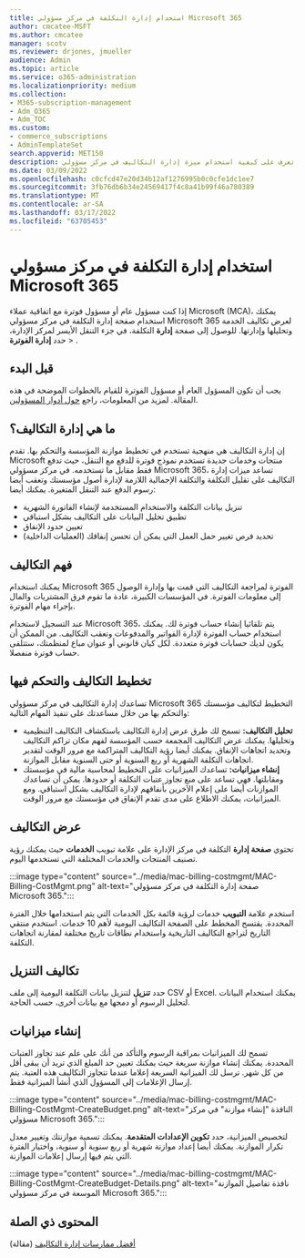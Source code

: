 ```yaml
---
title: استخدام إدارة التكلفة في مركز مسؤولي Microsoft 365
author: cmcatee-MSFT
ms.author: cmcatee
manager: scotv
ms.reviewer: drjones, jmueller
audience: Admin
ms.topic: article
ms.service: o365-administration
ms.localizationpriority: medium
ms.collection:
- M365-subscription-management
- Adm_O365
- Adm_TOC
ms.custom:
- commerce_subscriptions
- AdminTemplateSet
search.appverid: MET150
description: تعرف على كيفية استخدام ميزة إدارة التكاليف في مركز مسؤولي Microsoft 365 لعرض التكاليف وتحليلها وإدارتها لمنظمتك.
ms.date: 03/09/2022
ms.openlocfilehash: c0cfcd47e20d34b12af1276995b0c0cfe1dc1ee7
ms.sourcegitcommit: 3fb76db6b34e24569417f4c8a41b99f46a780389
ms.translationtype: MT
ms.contentlocale: ar-SA
ms.lasthandoff: 03/17/2022
ms.locfileid: "63705453"
---
```

# <a name="use-cost-management-in-the-microsoft-365-admin-center"></a>استخدام إدارة التكلفة في مركز مسؤولي Microsoft 365

إذا كنت مسؤول عام أو مسؤول فوترة مع اتفاقية عملاء Microsoft (MCA)، يمكنك استخدام صفحة إدارة التكلفة في  مركز مسؤولي Microsoft 365 لعرض تكاليف الخدمة وتحليلها وإدارتها. للوصول إلى صفحة **إدارة** التكلفة، في جزء التنقل الأيسر لمركز الإدارة، حدد **إدارة الفوترة** > .

## <a name="before-you-begin"></a>قبل البدء

يجب أن تكون المسؤول العام أو مسؤول الفوترة للقيام بالخطوات الموضحة في هذه المقالة. لمزيد من المعلومات، راجع [حول أدوار المسؤولين](../admin/add-users/about-admin-roles.md).

## <a name="what-is-cost-management"></a>ما هي إدارة التكاليف؟

إن إدارة التكاليف هي منهجية تستخدم في تخطيط موازنة المؤسسة والتحكم بها. تقدم Microsoft منتجات وخدمات جديدة تستخدم نموذج فوترة للدفع مع التنقل، حيث تدفع فقط مقابل ما تستخدمه. في مركز مسؤولي Microsoft 365، تساعد ميزات إدارة التكاليف على تقليل التكلفة والتكلفة الإجمالية اللازمة لإدارة أصول مؤسستك وتعقب أيضا رسوم الدفع عند التنقل المتغيرة. يمكنك أيضا:

- تنزيل بيانات التكلفة والاستخدام المستخدمة لإنشاء الفاتورة الشهرية
- تطبيق تحليل البيانات على التكاليف بشكل استباقي
- تعيين حدود الإنفاق
- تحديد فرص تغيير حمل العمل التي يمكن أن تحسن إنفاقك (العمليات الداخلية)

## <a name="understand-your-costs"></a>فهم التكاليف

يمكنك استخدام Microsoft 365 الفوترة لمراجعة التكاليف التي قمت بها وإدارة الوصول إلى معلومات الفوترة. في المؤسسات الكبيرة، عادة ما تقوم فرق المشتريات والمال بإجراء مهام الفوترة.

عند التسجيل لاستخدام Microsoft 365، يتم تلقائيا إنشاء حساب فوترة لك. يمكنك استخدام حساب الفوترة لإدارة الفواتير والمدفوعات وتعقب التكاليف. من الممكن أن يكون لديك حسابات فوترة متعددة. لكل كيان قانوني أو عنوان مباع لمنظمتك، ستتلقى حساب فوترة منفصلا.

## <a name="plan-and-control-costs"></a>تخطيط التكاليف والتحكم فيها

تساعدك إدارة التكاليف في مركز مسؤولي Microsoft 365 التخطيط لتكاليف مؤسستك والتحكم بها من خلال مساعدتك على تنفيذ المهام التالية:

- **تحليل التكاليف:** تسمح لك طرق عرض إدارة التكاليف باستكشاف التكاليف التنظيمية وتحليلها. يمكنك عرض التكاليف المجمعة حسب المؤسسة لفهم مكان تراكم التكاليف وتحديد اتجاهات الإنفاق. يمكنك أيضا رؤية التكاليف المتراكمة مع مرور الوقت لتقدير اتجاهات التكلفة الشهرية أو ربع السنوية أو حتى السنوية مقابل الموازنة.
- **إنشاء ميزانيات:** تساعدك الميزانيات على التخطيط لمحاسبة مالية في مؤسستك ومقابلتها. فهي تساعد على منع تجاوز عتبات التكلفة أو حدودها. يمكن أن تساعدك الموازنات أيضا على إعلام الآخرين بأنفاقهم لإدارة التكاليف بشكل استباقي. ومع الميزانيات، يمكنك الاطلاع على مدى تقدم الإنفاق في مؤسستك مع مرور الوقت.

## <a name="view-costs"></a>عرض التكاليف

تحتوي **صفحة إدارة** التكلفة في مركز الإدارة على علامة تبويب **الخدمات** حيث يمكنك رؤية تصنيف المنتجات والخدمات المختلفة التي تستخدمها اليوم.

:::image type="content" source="../media/mac-billing-costmgmt/MAC-Billing-CostMgmt.png" alt-text="صفحة إدارة التكلفة في مركز مسؤولي Microsoft 365.":::

استخدم علامة **التبويب** خدمات لرؤية قائمة بكل الخدمات التي يتم استخدامها خلال الفترة المحددة. يقتسح المخطط على الصفحة التكاليف اليومية لأهم 10 خدمات. استخدم منتقي التاريخ لتراجع التكاليف التاريخية واستخدام نطاقات تاريخ مختلفة لمقارنة اتجاهات التكلفة.

## <a name="download-costs"></a>تكاليف التنزيل

حدد **تنزيل** لتنزيل بيانات التكلفة اليومية إلى ملف CSV أو Excel. يمكنك استخدام البيانات لتحليل الرسوم أو دمجها مع بيانات أخرى، حسب الحاجة.

## <a name="create-budgets"></a>إنشاء ميزانيات

تسمح لك الميزانيات بمراقبة الرسوم والتأكد من أنك على علم عند تجاوز العتبات المحددة. يمكنك إنشاء موازنة سريعة حيث يمكنك تعيين حد المبلغ الذي تريد أن يبقى أقل من كل شهر. ترسل لك الميزانية السريعة إعلاما عندما تتجاوز التكاليف هذه العتبة. يتم إرسال الإعلامات إلى المسؤول الذي أنشأ الميزانية فقط.

:::image type="content" source="../media/mac-billing-costmgmt/MAC-Billing-CostMgmt-CreateBudget.png" alt-text="النافذة &quot;إنشاء موازنة&quot; في مركز مسؤولي Microsoft 365.":::

لتخصيص الميزانية، حدد **تكوين الإعدادات المتقدمة**. يمكنك تسمية موازنتك وتغيير معدل تكرار الموازنة. يمكنك أيضا إعداد موازنة شهرية أو ربع سنوية أو سنوية، واختيار الفترة التي يتم فيها إرسال إعلامات الموازنة.

:::image type="content" source="../media/mac-billing-costmgmt/MAC-Billing-CostMgmt-CreateBudget-Details.png" alt-text="نافذة تفاصيل الموازنة الموسعة في مركز مسؤولي Microsoft 365.":::

## <a name="related-content"></a>المحتوى ذي الصلة

[أفضل ممارسات إدارة التكاليف](/azure/cost-management-billing/costs/cost-mgt-best-practices) (مقالة)
